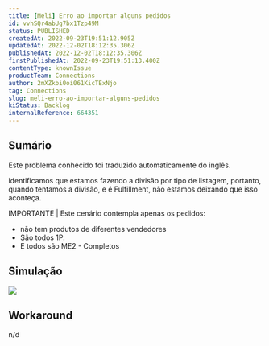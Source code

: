 ```yaml
---
title: [Meli] Erro ao importar alguns pedidos
id: vvhSQr4abUg7bx1Tzp49M
status: PUBLISHED
createdAt: 2022-09-23T19:51:12.905Z
updatedAt: 2022-12-02T18:12:35.306Z
publishedAt: 2022-12-02T18:12:35.306Z
firstPublishedAt: 2022-09-23T19:51:13.400Z
contentType: knownIssue
productTeam: Connections
author: 2mXZkbi0oi061KicTExNjo
tag: Connections
slug: meli-erro-ao-importar-alguns-pedidos
kiStatus: Backlog
internalReference: 664351
---
```


## Sumário

<div class="alert alert-info">
  <p>Este problema conhecido foi traduzido automaticamente do inglês.</p>
</div>


identificamos que estamos fazendo a divisão por tipo de listagem, portanto, quando tentamos a divisão, e é Fulfillment, não estamos deixando que isso aconteça.

IMPORTANTE | Este cenário contempla apenas os pedidos:

- não tem produtos de diferentes vendedores
- São todos 1P.
- E todos são ME2 - Completos



## Simulação



 ![](https://vtexhelp.zendesk.com/attachments/token/WW2J1pFsU9mvCd4VQ9Vju0RnN/?name=image.png)



## Workaround


n/d

